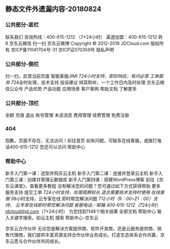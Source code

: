 ## 静态文件外遗漏内容-20180824

### 公共部分-底栏 

联系我们
咨询热线：400-615-1212 （7*24小时）
渠道加盟：400-615-1212 转 6
京东云微信
扫一扫
京东云微博
Copyright  ©  2012-2018  JDCloud.com  版权所有  京ICP备11041704号-31  京ICP证070359号 隐私声明

### 公共部分-侧栏 

扫一扫，反馈当前页面
智能客服JIMI
7*24小时支持，即刻响应，有问必答
工单服务
7*24全时处理，技术支持
投诉建议
倾耳聆听，一个工作日内及时处理
京东云微信公众号
产品优势
产品功能
应用场景
客户案例
帮助文档
了解更多 

### 公共部分-顶栏
余额
充值
退出
账号管理
未读消息
费用管理
续费管理
免费注册

### 404 
抱歉，页面不存在，无法访问！前往首页
如有问题，可联系在线客服，或拨打电话400-615-1212
您还可以访问 帮助中心

### 帮助中心
新手入门第一课：选型并购买云主机 
新手入门第二课：连接并登录云主机 
新手入门第三课：创建并管理云数据库
新手入门第四课：搭建WordPress博客
前往《京东云课堂》，查看更多教程
没有解决您的问题？您可通过如下方式获得帮助
更多服务支持
提交工单
7*24小时支持，处理周期较长
适合需要技术支持时使用
在线客服
5*8小时支持，云专家在线
即时帮您解决问题
7*12小时（9：00~21：00）支持，
云专家在线即时帮您解决问题
客服电话／邮箱
400-615-1212（7*24小时）
jdcloud@jd.com（7*24小时）
为您找到1148个相关结果
全部文档
帮助中心
输入关键字搜索，如云主机
搜索
帮助中心-京东云


京东云合作伙伴
无论您是解决方案提供商、软件开发商，还是云服务提供商、销售代理商，我们提供丰富资源支持合作伙伴业务成长。打造生态体系合作共赢，京东云愿与合作伙伴共同成长。